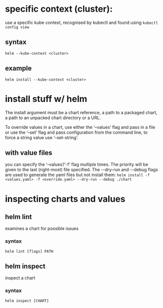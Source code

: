 # specific context (cluster):
use a specific kube context, recognised by kubectl and found using ```kubectl config view```
## syntax
```helm --kube-context <cluster>```
## example
```helm install --kube-context <cluster>```

# install stuff w/ helm
The install argument must be a chart reference, a path to a packaged chart, a path to an unpacked chart directory or a URL.

To override values in a chart, use either the ‘–values’ flag and pass in a file or use the ‘–set’ flag and pass configuration from the command line, to force a string value use ‘–set-string’.

## with value files
you can specify the ‘–values’/‘-f’ flag multiple times. The priority will be given to the last (right-most) file specified. The --dry-run and --debug flags are used to generate the yaml files but not install them:
```helm install -f <values.yaml> -f <override.yaml> --dry-run --debug ./chart```


# inspecting charts and values
## helm lint
examines a chart for possible issues
### syntax
```helm lint [flags] PATH```

## helm inspect
inspect a chart
### syntax
```helm inspect [CHART]```